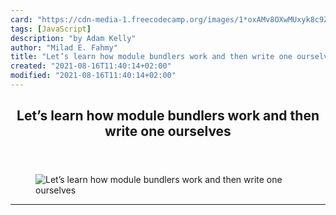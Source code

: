 ```yaml
---
card: "https://cdn-media-1.freecodecamp.org/images/1*oxAMv8OXwMUxyk8c9ZnPUA.jpeg"
tags: [JavaScript]
description: "by Adam Kelly"
author: "Milad E. Fahmy"
title: "Let’s learn how module bundlers work and then write one ourselves"
created: "2021-08-16T11:40:14+02:00"
modified: "2021-08-16T11:40:14+02:00"
---
```

<div class="site-wrapper">
<main id="site-main" class="site-main outer">
<div class="inner">
<article class="post-full post tag-javascript tag-programming tag-technology tag-tech tag-productivity ">
<header class="post-full-header">
<h1 class="post-full-title">Let’s learn how module bundlers work and then write one ourselves</h1>
</header>
<figure class="post-full-image">
<picture>
<source media="(max-width: 700px)" sizes="1px" srcset="data:image/gif;base64,R0lGODlhAQABAIAAAAAAAP///yH5BAEAAAAALAAAAAABAAEAAAIBRAA7 1w">
<source media="(min-width: 701px)" sizes="(max-width: 800px) 400px,
(max-width: 1170px) 700px,
1400px" srcset="https://cdn-media-1.freecodecamp.org/images/1*oxAMv8OXwMUxyk8c9ZnPUA.jpeg 300w,
https://cdn-media-1.freecodecamp.org/images/1*oxAMv8OXwMUxyk8c9ZnPUA.jpeg 600w,
https://cdn-media-1.freecodecamp.org/images/1*oxAMv8OXwMUxyk8c9ZnPUA.jpeg 1000w,
https://cdn-media-1.freecodecamp.org/images/1*oxAMv8OXwMUxyk8c9ZnPUA.jpeg 2000w">
<img onerror="this.style.display='none'" src="https://cdn-media-1.freecodecamp.org/images/1*oxAMv8OXwMUxyk8c9ZnPUA.jpeg" alt="Let’s learn how module bundlers work and then write one ourselves">
</picture>
</figure>
<section class="post-full-content">
<div class="post-content medium-migrated-article">
</div>
<hr>
</section>
</article>
</div>
</main>
</div>
<!-- Google Tag Manager (noscript) -->
<!-- End Google Tag Manager (noscript) -->
